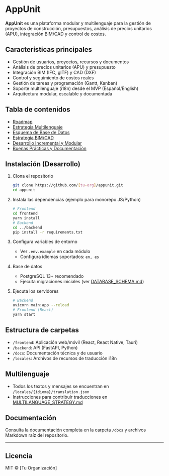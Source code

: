 # AppUnit

**AppUnit** es una plataforma modular y multilenguaje para la gestión de proyectos de construcción, presupuestos, análisis de precios unitarios (APU), integración BIM/CAD y control de costos.

## Características principales

- Gestión de usuarios, proyectos, recursos y documentos
- Análisis de precios unitarios (APU) y presupuesto
- Integración BIM (IFC, glTF) y CAD (DXF)
- Control y seguimiento de costos reales
- Gestión de tareas y programación (Gantt, Kanban)
- Soporte multilenguaje (i18n) desde el MVP (Español/English)
- Arquitectura modular, escalable y documentada

## Tabla de contenidos

- [Roadmap](./ROADMAP.md)
- [Estrategia Multilenguaje](./MULTILANGUAGE_STRATEGY.md)
- [Esquema de Base de Datos](./DATABASE_SCHEMA.md)
- [Estrategia BIM/CAD](./BIM_CAD_INTEGRATION.md)
- [Desarrollo Incremental y Modular](./INCREMENTAL_MODULAR_DEVELOPMENT.md)
- [Buenas Prácticas y Documentación](./DOCS_AND_BEST_PRACTICES.md)

## Instalación (Desarrollo)

1. Clona el repositorio
   ```bash
   git clone https://github.com/[tu-org]/appunit.git
   cd appunit
   ```

2. Instala las dependencias (ejemplo para monorepo JS/Python)
   ```bash
   # Frontend
   cd frontend
   yarn install
   # Backend
   cd ../backend
   pip install -r requirements.txt
   ```

3. Configura variables de entorno
   - Ver `.env.example` en cada módulo
   - Configura idiomas soportados: `en, es`

4. Base de datos
   - PostgreSQL 13+ recomendado
   - Ejecuta migraciones iniciales (ver [DATABASE_SCHEMA.md](./DATABASE_SCHEMA.md))

5. Ejecuta los servidores
   ```bash
   # Backend
   uvicorn main:app --reload
   # Frontend (React)
   yarn start
   ```

## Estructura de carpetas

- `/frontend`: Aplicación web/móvil (React, React Native, Tauri)
- `/backend`: API (FastAPI, Python)
- `/docs`: Documentación técnica y de usuario
- `/locales`: Archivos de recursos de traducción i18n

## Multilenguaje

- Todos los textos y mensajes se encuentran en `/locales/{idioma}/translation.json`
- Instrucciones para contribuir traducciones en [MULTILANGUAGE_STRATEGY.md](./MULTILANGUAGE_STRATEGY.md)

## Documentación

Consulta la documentación completa en la carpeta `/docs` y archivos Markdown raíz del repositorio.

---

## Licencia

MIT © [Tu Organización]